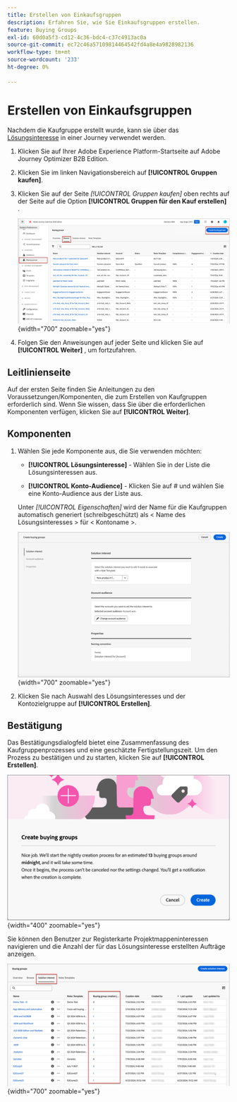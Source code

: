 ```yaml
---
title: Erstellen von Einkaufsgruppen
description: Erfahren Sie, wie Sie Einkaufsgruppen erstellen.
feature: Buying Groups
exl-id: 60d0a5f3-cd12-4c36-bdc4-c37c4913ac0a
source-git-commit: ec72c46a57109814464542fd4a8e4a9828982136
workflow-type: tm+mt
source-wordcount: '233'
ht-degree: 0%

---
```



# Erstellen von Einkaufsgruppen

Nachdem die Kaufgruppe erstellt wurde, kann sie über das [Lösungsinteresse](./solution-interests.md) in einer Journey verwendet werden.

1. Klicken Sie auf Ihrer Adobe Experience Platform-Startseite auf Adobe Journey Optimizer B2B Edition.

1. Klicken Sie im linken Navigationsbereich auf **[!UICONTROL Gruppen kaufen]**.

1. Klicken Sie auf der Seite _[!UICONTROL Gruppen kaufen]_ oben rechts auf der Seite auf die Option **[!UICONTROL Gruppen für den Kauf erstellen]** .

   ![Klicken Sie auf &quot;Kaufgruppen erstellen&quot;](./assets/buying-groups-create.png){width="700" zoomable="yes"}

1. Folgen Sie den Anweisungen auf jeder Seite und klicken Sie auf **[!UICONTROL Weiter]** , um fortzufahren.

## Leitlinienseite

Auf der ersten Seite finden Sie Anleitungen zu den Voraussetzungen/Komponenten, die zum Erstellen von Kaufgruppen erforderlich sind. Wenn Sie wissen, dass Sie über die erforderlichen Komponenten verfügen, klicken Sie auf **[!UICONTROL Weiter]**.

## Komponenten

1. Wählen Sie jede Komponente aus, die Sie verwenden möchten:

   * **[!UICONTROL Lösungsinteresse]** - Wählen Sie in der Liste die Lösungsinteressen aus.

   * **[!UICONTROL Konto-Audience]** - Klicken Sie auf # und wählen Sie eine Konto-Audience aus der Liste aus.

   Unter _[!UICONTROL Eigenschaften]_ wird der Name für die Kaufgruppen automatisch generiert (schreibgeschützt) als &lt; Name des Lösungsinteresses > für &lt; Kontoname >.

   ![Klicken Sie auf &quot;Kaufgruppen erstellen&quot;](./assets/buying-groups-create-components.png){width="700" zoomable="yes"}

1. Klicken Sie nach Auswahl des Lösungsinteresses und der Kontozielgruppe auf **[!UICONTROL Erstellen]**.

## Bestätigung

Das Bestätigungsdialogfeld bietet eine Zusammenfassung des Kaufgruppenprozesses und eine geschätzte Fertigstellungszeit. Um den Prozess zu bestätigen und zu starten, klicken Sie auf **[!UICONTROL Erstellen]**.

![Bestätigungsdialogfeld für Einkaufsgruppen erstellen](./assets/buying-groups-create-confirm.png){width="400" zoomable="yes"}

Sie können den Benutzer zur Registerkarte Projektmappeninteressen navigieren und die Anzahl der für das Lösungsinteresse erstellten Aufträge anzeigen.

![Klicken Sie auf &quot;Kaufgruppen erstellen&quot;](./assets/solution-interest-buying-group-jobs.png){width="700" zoomable="yes"}

<!-- Other buying group activities:

Member of buying group.
Assign a member of the buying group.
Remove a member of the buying group. -->
